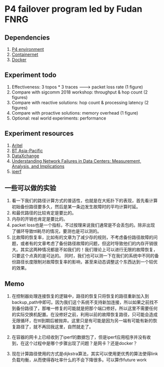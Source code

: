 # P4 failover program led by Fudan FNRG

## Dependencies
1. [P4 environment](https://github.com/p4lang)
2. [Containernet](https://github.com/containernet/containernet)
3. [Docker](https://www.docker.com/)


## Experiment todo
1. Effectiveness: 3 topos * 3 traces ---> packet loss rate (1 figure)
2. Compare with sigcomm 2018 workshop: throughput & hop count (2 figures)
3. Compare with reactive solutions: hop count & processing latency (2 figures)
4. Compare with proactive solutions: memory overhead (1 figure)
5. Optional: real world experiments: performance

## Experiment resources
1. [Aritel](http://www.topology-zoo.org/maps/Airtel.jpg)
2. [BT Asia-Pacific](http://www.topology-zoo.org/maps/BtAsiaPac.jpg)
3. [DataXchange](http://www.topology-zoo.org/maps/Dataxchange.jpg)
4. [Understanding Network Failures in Data Centers: Measurement, Analysis, and Implications](http://conferences.sigcomm.org/sigcomm/2011/papers/sigcomm/p350.pdf)
5. [iperf](https://iperf.fr/)

## 一些可以做的实验
1. 看一下我们的路径计算方式的普适性，也就是在大拓扑下的表现，首先看计算初始备份路径要多久，然后是某一条边发生故障时的平均计算时延。
2. 和最优路径的比较肯定是要比的。
3. 内存的开销也肯定是要比的。
4. packet loss也是一个指标，不过按理来说我们通常是不会丢包的。除非出现了循环导致ttl耗尽的情况，要测也是可以测的。
5. 比故障的恢复率，比如有的文章为了减少存的规则，不考虑备份路径故障的问题，或者有的文章考虑了备份路径故障的问题，但这时导致他们的内存开销很大。其实这两种情况都是不如我们的！我们理论上可以进行无限的故障恢复，只要这个点真的是可达的。  同时，我们也可以测一下在我们的系统中不同的备份路径长度限制对故障恢复率的影响，甚至来动态调整这个东西达到一个较优的效果。

## Memo
1. 在控制器处理连接恢复的逻辑中，路径的恢复只将恢复的路径重新加入到backup_path中即可。因为我们这个系统不支持新加连接，所以如果之前找不到备份路径了，那唯一修复的可能就是把那个端口修好。所以这里不需要任何的实际交换机配置。在没修好之前，利用以前的故障恢复路径，只可能会造成无限循环，在ttl到期后被抛弃。这里只是有可能是因为另一端有可能有新的恢复路径了，就不再回我这里，自然就走了。

2. 在容器的网卡上已经收到了iperf的数据包了，但是iperf应用程序并没有收到，在这个过程中是哪个步骤出现了问题？是网卡？还是docker？

3. 现在计算路径使用的方式是dijkstra算法，其实可以使用更优秀的算法使得link负载均衡，从而使得吞吐率什么的不会下降很多。可以算作future work